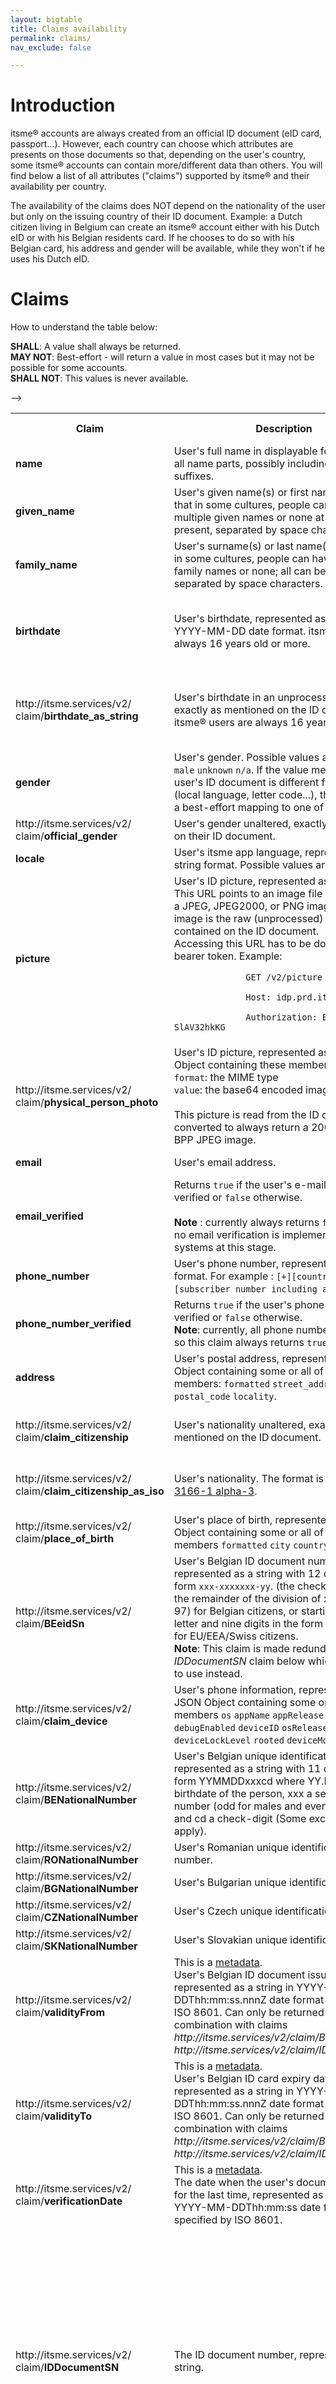 ```yaml
---
layout: bigtable
title: Claims availability
permalink: claims/
nav_exclude: false

---
```


# Introduction
  
  itsme® accounts are always created from an official ID document (eID card, passport...). However, each country can choose which attributes are presents on those documents so that, depending on the user's country, some itsme® accounts can contain more/different data than others.
  You will find below a list of all attributes ("claims") supported by itsme® and their availability per country.
  
  <aside class="notice">The availability of the claims does NOT depend on the nationality of the user but only on the issuing country of their ID document. Example: a Dutch citizen living in Belgium can create an itsme® account either with his Dutch eID or with his Belgian residents card. If he chooses to do so with his Belgian card, his address and gender will be available, while they won't if he uses his Dutch eID.
  </aside>

# Claims

How to understand the table below:

**SHALL**: A value shall always be returned.<br>
**MAY NOT**: Best-effort - will return a value in most cases but it may not be possible for some accounts.<br>
**SHALL NOT**: This values is never available.

<table>
  <tbody>
    <tr>
      <th>Claim</th>
      <th>Description</th>
      <th>Belgium</th>
      <th>Netherlands</th>
      <th>Luxembourg</th>
      <th>Ireland</th>
      <th>Portugal</th>
      <th>Italy</th>
      <th>France</th>
      <th>Spain</th>
      <th>United Kingdom</th>
      <th>Germany</th>
      <th>Finland</th>
      <th>Norway</th>
      <th>Sweden</th>
      <th>Denmark</th>
      <th>Iceland</th> -->
      <th>Estonia</th>
      <th>Romania</th>
      <th>Austria</th>
      <th>Bulgaria</th>
      <th>Czech Republic</th>
      <th>Greece</th>
      <th>Hungary</th>
      <th>Poland</th>
      <th>Slovakia</th>
    </tr>
    <tr>
      <td><b>name</b></td>
      <td>User's full name in displayable form including all name parts, possibly including titles and suffixes.</td>
      <td>SHALL</td> <!-- Belgium -->
      <td>SHALL</td> <!-- Netherlands -->
      <td>SHALL</td> <!-- Luxembourg -->
      <td>SHALL</td> <!-- Ireland -->
      <td>SHALL</td> <!-- Portugal -->
      <td>SHALL</td> <!-- Italy -->
      <td>SHALL</td> <!-- France -->
      <td>SHALL</td> <!-- Spain -->
      <td>SHALL</td> <!-- UK -->
      <td>SHALL</td> <!-- Germany -->
      <td>SHALL</td> <!-- Finland -->
      <td>SHALL</td> <!-- Norway -->
      <td>SHALL</td> <!-- Sweden -->
      <td>SHALL</td> <!-- Denmark -->
      <td>SHALL</td> <!-- Iceland -->
      <td>SHALL</td> <!-- Estonia -->
      <td>SHALL</td> <!-- Romania -->
      <td>SHALL</td> <!-- Austria -->
      <td>SHALL</td> <!-- Bulgara -->
      <td>SHALL</td> <!-- Czechia -->
      <td>SHALL</td> <!-- Greece -->
      <td>SHALL</td> <!-- Hungary -->
      <td>SHALL</td> <!-- Poland -->
      <td>SHALL</td> <!-- Slovakia -->
    </tr>
    <tr>
      <td><b>given_name</b></td>
      <td>User's given name(s) or first name(s). Note that in some cultures, people can have multiple given names or none at all; all can be present, separated by space characters.</td>
      <td>MAY NOT</td> <!-- Belgium -->
      <td>MAY NOT</td> <!-- Netherlands -->
      <td>MAY NOT</td> <!-- Luxembourg -->
      <td>MAY NOT</td> <!-- Ireland -->
      <td>MAY NOT</td> <!-- Portugal -->
      <td>MAY NOT</td> <!-- Italy -->
      <td>MAY NOT</td> <!-- France -->
      <td>MAY NOT</td> <!-- Spain -->
      <td>MAY NOT</td> <!-- UK -->
      <td>MAY NOT</td> <!-- Germany -->
      <td>MAY NOT</td> <!-- Finland -->
      <td>MAY NOT</td> <!-- Norway -->
      <td>MAY NOT</td> <!-- Sweden -->
      <td>MAY NOT</td> <!-- Denmark -->
      <td>MAY NOT</td> <!-- Iceland -->
      <td>MAY NOT</td> <!-- Estonia -->
      <td>MAY NOT</td> <!-- Romania -->
      <td>MAY NOT</td> <!-- Austria -->
      <td>MAY NOT</td> <!-- Bulgara -->
      <td>MAY NOT</td> <!-- Czechia -->
      <td>MAY NOT</td> <!-- Greece -->
      <td>MAY NOT</td> <!-- Hungary -->
      <td>MAY NOT</td> <!-- Poland -->
      <td>MAY NOT</td> <!-- Slovakia -->
    </tr>
    <tr>
      <td><b>family_name</b></td>
      <td>User's surname(s) or last name(s). Note that in some cultures, people can have multiple family names or none; all can be present, separated by space characters.</td>
      <td>SHALL</td> <!-- Belgium -->
      <td>SHALL</td> <!-- Netherlands -->
      <td>SHALL</td> <!-- Luxembourg -->
      <td>SHALL</td> <!-- Ireland -->
      <td>SHALL</td> <!-- Portugal -->
      <td>SHALL</td> <!-- Italy -->
      <td>SHALL</td> <!-- France -->
      <td>SHALL</td> <!-- Spain -->
      <td>SHALL</td> <!-- UK -->
      <td>SHALL</td> <!-- Germany -->
      <td>SHALL</td> <!-- Finland -->
      <td>SHALL</td> <!-- Norway -->
      <td>SHALL</td> <!-- Sweden -->
      <td>SHALL</td> <!-- Denmark -->
      <td>SHALL</td> <!-- Iceland -->
      <td>SHALL</td> <!-- Estonia -->
      <td>SHALL</td> <!-- Romania -->
      <td>SHALL</td> <!-- Austria -->
      <td>SHALL</td> <!-- Bulgara -->
      <td>SHALL</td> <!-- Czechia -->
      <td>SHALL</td> <!-- Greece -->
      <td>SHALL</td> <!-- Hungary -->
      <td>SHALL</td> <!-- Poland -->
      <td>SHALL</td> <!-- Slovakia -->
    </tr>
    <tr>
      <td><b>birthdate</b></td>
      <td>User's birthdate, represented as a string in YYYY-MM-DD date format. itsme® users are always 16 years old or more.</td>
      <td>MAY NOT<br>At least one of <i>birthdate</i> or <i>birthdate_as_string</i> will always be available.</td> <!-- Belgium -->
      <td>SHALL</td> <!-- Netherlands -->
      <td>SHALL</td> <!-- Luxembourg -->
      <td>SHALL</td> <!-- Ireland -->
      <td>SHALL</td> <!-- Portugal -->
      <td>SHALL</td> <!-- Italy -->
      <td>SHALL</td> <!-- France -->
      <td>SHALL</td> <!-- Spain -->
      <td>SHALL</td> <!-- UK -->
      <td>SHALL</td> <!-- Germany -->
      <td>SHALL</td> <!-- Finland -->
      <td>SHALL</td> <!-- Norway -->
      <td>SHALL</td> <!-- Sweden -->
      <td>SHALL</td> <!-- Denmark -->
      <td>SHALL</td> <!-- Iceland -->
      <td>SHALL</td> <!-- Estonia -->
      <td>SHALL</td> <!-- Romania -->
      <td>SHALL</td> <!-- Austria -->
      <td>SHALL</td> <!-- Bulgara -->
      <td>SHALL</td> <!-- Czechia -->
      <td>SHALL</td> <!-- Greece -->
      <td>SHALL</td> <!-- Hungary -->
      <td>SHALL</td> <!-- Poland -->
      <td>SHALL</td> <!-- Slovakia -->
    </tr>
    <tr>
      <td>http://itsme.services/v2/<br>claim/<b>birthdate_as_string</b></td>
      <td>User's birthdate in an unprocessed way, exactly as mentioned on the ID document. itsme® users are always 16 years old or more.</td>
      <td>MAY NOT<br>At least one of <i>birthdate</i> or <i>birthdate_as_string</i> will always be available.</td> <!-- Belgium -->
      <td>SHALL NOT</td> <!-- Netherlands -->
      <td>SHALL NOT</td> <!-- Luxembourg -->
      <td>SHALL NOT</td> <!-- Ireland -->
      <td>SHALL NOT</td> <!-- Portugal -->
      <td>SHALL NOT</td> <!-- Italy -->
      <td>SHALL NOT</td> <!-- France -->
      <td>SHALL NOT</td> <!-- Spain -->
      <td>SHALL NOT</td> <!-- UK -->
      <td>SHALL NOT</td> <!-- Germany -->
      <td>SHALL NOT</td> <!-- Finland -->
      <td>SHALL NOT</td> <!-- Norway -->
      <td>SHALL NOT</td> <!-- Sweden -->
      <td>SHALL NOT</td> <!-- Denmark -->
      <td>SHALL NOT</td> <!-- Iceland -->
      <td>SHALL NOT</td> <!-- Estonia -->
      <td>SHALL NOT</td> <!-- Romania -->
      <td>SHALL NOT</td> <!-- Austria -->
      <td>SHALL NOT</td> <!-- Bulgara -->
      <td>SHALL NOT</td> <!-- Czechia -->
      <td>SHALL NOT</td> <!-- Greece -->
      <td>SHALL NOT</td> <!-- Hungary -->
      <td>SHALL NOT</td> <!-- Poland -->
      <td>SHALL NOT</td> <!-- Slovakia -->
    </tr>
    <tr>
      <td><b>gender</b></td>
      <td>User's gender. Possible values are: <code>female</code> <code>male</code> <code>unknown</code> <code>n/a</code>. If the value mentioned on the user's ID document is different from those (local language, letter code...), then we apply a best-effort mapping to one of those values.</td>
      <td>SHALL</td> <!-- Belgium -->
      <td>MAY NOT</td> <!-- Netherlands -->
      <td>SHALL</td> <!-- Luxembourg -->
      <td>SHALL</td> <!-- Ireland -->
      <td>SHALL</td> <!-- Portugal -->
      <td>SHALL</td> <!-- Italy -->
      <td>SHALL</td> <!-- France -->
      <td>SHALL</td> <!-- Spain -->
      <td>SHALL</td> <!-- UK -->
      <td>SHALL</td> <!-- Germany -->
      <td>SHALL</td> <!-- Finland -->
      <td>SHALL</td> <!-- Norway -->
      <td>SHALL</td> <!-- Sweden -->
      <td>SHALL</td> <!-- Denmark -->
      <td>SHALL</td> <!-- Iceland -->
      <td>SHALL</td> <!-- Estonia -->
      <td>SHALL</td> <!-- Romania -->
      <td>SHALL</td> <!-- Austria -->
      <td>SHALL</td> <!-- Bulgara -->
      <td>SHALL</td> <!-- Czechia -->
      <td>SHALL</td> <!-- Greece -->
      <td>SHALL</td> <!-- Hungary -->
      <td>SHALL</td> <!-- Poland -->
      <td>SHALL</td> <!-- Slovakia -->
    </tr>
    <tr>
      <td>http://itsme.services/v2/<br>claim/<b>official_gender</b></td>
      <td>User's gender unaltered, exactly as mentioned on their ID document.</td>
      <td>SHALL</td> <!-- Belgium -->
      <td>MAY NOT</td> <!-- Netherlands -->
      <td>SHALL</td> <!-- Luxembourg -->
      <td>SHALL</td> <!-- Ireland -->
      <td>SHALL</td> <!-- Portugal -->
      <td>SHALL</td> <!-- Italy -->
      <td>SHALL</td> <!-- France -->
      <td>SHALL</td> <!-- Spain -->
      <td>SHALL</td> <!-- UK -->
      <td>SHALL</td> <!-- Germany -->
      <td>SHALL</td> <!-- Finland -->
      <td>SHALL</td> <!-- Norway -->
      <td>SHALL</td> <!-- Sweden -->
      <td>SHALL</td> <!-- Denmark -->
      <td>SHALL</td> <!-- Iceland -->
      <td>SHALL</td> <!-- Estonia -->
      <td>SHALL</td> <!-- Romania -->
      <td>SHALL</td> <!-- Austria -->
      <td>SHALL</td> <!-- Bulgara -->
      <td>SHALL</td> <!-- Czechia -->
      <td>SHALL</td> <!-- Greece -->
      <td>SHALL</td> <!-- Hungary -->
      <td>SHALL</td> <!-- Poland -->
      <td>SHALL</td> <!-- Slovakia -->
    </tr>
    <tr>
      <td><b>locale</b></td>
      <td>User's itsme app language, represented as a string format. Possible values are : <code>NL</code> <code>FR</code> <code>DE</code> <code>EN</code></td>
      <td>MAY NOT</td> <!-- Belgium -->
      <td>MAY NOT</td> <!-- Netherlands -->
      <td>MAY NOT</td> <!-- Luxembourg -->
      <td>MAY NOT</td> <!-- Ireland -->
      <td>MAY NOT</td> <!-- Portugal -->
      <td>MAY NOT</td> <!-- Italy -->
      <td>MAY NOT</td> <!-- France -->
      <td>MAY NOT</td> <!-- Spain -->
      <td>MAY NOT</td> <!-- UK -->
      <td>MAY NOT</td> <!-- Germany -->
      <td>MAY NOT</td> <!-- Finland -->
      <td>MAY NOT</td> <!-- Norway -->
      <td>MAY NOT</td> <!-- Sweden -->
      <td>MAY NOT</td> <!-- Denmark -->
      <td>MAY NOT</td> <!-- Iceland -->
      <td>MAY NOT</td> <!-- Estonia -->
      <td>MAY NOT</td> <!-- Romania -->
      <td>MAY NOT</td> <!-- Austria -->
      <td>MAY NOT</td> <!-- Bulgara -->
      <td>MAY NOT</td> <!-- Czechia -->
      <td>MAY NOT</td> <!-- Greece -->
      <td>MAY NOT</td> <!-- Hungary -->
      <td>MAY NOT</td> <!-- Poland -->
      <td>MAY NOT</td> <!-- Slovakia -->
    </tr>
    <tr>
      <td><b>picture</b></td>
      <td>User's ID picture, represented as a URL string. This URL points to an image file (for example, a JPEG, JPEG2000, or PNG image file). This image is the raw (unprocessed) image contained on the ID document.<br />
      Accessing this URL has to be done with your bearer token. Example:<br />
            <code>
              GET /v2/picture HTTP/1.1<br />
              Host: idp.prd.itsme.services<br />
              Authorization: Bearer SlAV32hkKG
            </code></td>
      <td>MAY NOT</td> <!-- Belgium -->
      <td>SHALL</td> <!-- Netherlands -->
      <td>SHALL</td> <!-- Luxembourg -->
      <td>SHALL</td> <!-- Ireland -->
      <td>SHALL</td> <!-- Portugal -->
      <td>SHALL</td> <!-- Italy -->
      <td>SHALL</td> <!-- France -->
      <td>SHALL</td> <!-- Spain -->
      <td>SHALL</td> <!-- UK -->
      <td>SHALL</td> <!-- Germany -->
      <td>SHALL</td> <!-- Finland -->
      <td>SHALL</td> <!-- Norway -->
      <td>SHALL</td> <!-- Sweden -->
      <td>SHALL</td> <!-- Denmark -->
      <td>SHALL</td> <!-- Iceland -->
      <td>SHALL</td> <!-- Estonia -->
      <td>SHALL</td> <!-- Romania -->
      <td>SHALL</td> <!-- Austria -->
      <td>SHALL</td> <!-- Bulgara -->
      <td>SHALL</td> <!-- Czechia -->
      <td>SHALL</td> <!-- Greece -->
      <td>SHALL</td> <!-- Hungary -->
      <td>SHALL</td> <!-- Poland -->
      <td>SHALL</td> <!-- Slovakia -->
    </tr>
    <tr>
      <td>http://itsme.services/v2/<br>claim/<b>physical_person_photo</b></td>
      <td>User's ID picture, represented as a JSON Object containing these members:<br><code>format</code>: the MIME type<br><code>value</code>: the base64 encoded image.<br><br>This picture is read from the ID document but converted to always return a 200x140px, 24 BPP JPEG image.</td>
      <td>MAY NOT</td> <!-- Belgium -->
      <td>SHALL</td> <!-- Netherlands -->
      <td>SHALL</td> <!-- Luxembourg -->
      <td>SHALL</td> <!-- Ireland -->
      <td>SHALL</td> <!-- Portugal -->
      <td>SHALL</td> <!-- Italy -->
      <td>SHALL</td> <!-- France -->
      <td>SHALL</td> <!-- Spain -->
      <td>SHALL</td> <!-- UK -->
      <td>SHALL</td> <!-- Germany -->
      <td>SHALL</td> <!-- Finland -->
      <td>SHALL</td> <!-- Norway -->
      <td>SHALL</td> <!-- Sweden -->
      <td>SHALL</td> <!-- Denmark -->
      <td>SHALL</td> <!-- Iceland -->
      <td>SHALL</td> <!-- Estonia -->
      <td>SHALL</td> <!-- Romania -->
      <td>SHALL</td> <!-- Austria -->
      <td>SHALL</td> <!-- Bulgara -->
      <td>SHALL</td> <!-- Czechia -->
      <td>SHALL</td> <!-- Greece -->
      <td>SHALL</td> <!-- Hungary -->
      <td>SHALL</td> <!-- Poland -->
      <td>SHALL</td> <!-- Slovakia -->
    </tr>
    <tr>
      <td><b>email</b></td>
      <td>User's email address.</td>
      <td>MAY NOT</td> <!-- Belgium -->
      <td>MAY NOT</td> <!-- Netherlands -->
      <td>MAY NOT</td> <!-- Luxembourg -->
      <td>MAY NOT</td> <!-- Ireland -->
      <td>MAY NOT</td> <!-- Portugal -->
      <td>MAY NOT</td> <!-- Italy -->
      <td>MAY NOT</td> <!-- France -->
      <td>MAY NOT</td> <!-- Spain -->
      <td>MAY NOT</td> <!-- UK -->
      <td>MAY NOT</td> <!-- Germany -->
      <td>MAY NOT</td> <!-- Finland -->
      <td>MAY NOT</td> <!-- Norway -->
      <td>MAY NOT</td> <!-- Sweden -->
      <td>MAY NOT</td> <!-- Denmark -->
      <td>MAY NOT</td> <!-- Iceland -->
      <td>MAY NOT</td> <!-- Estonia -->
      <td>MAY NOT</td> <!-- Romania -->
      <td>MAY NOT</td> <!-- Austria -->
      <td>MAY NOT</td> <!-- Bulgara -->
      <td>MAY NOT</td> <!-- Czechia -->
      <td>MAY NOT</td> <!-- Greece -->
      <td>MAY NOT</td> <!-- Hungary -->
      <td>MAY NOT</td> <!-- Poland -->
      <td>MAY NOT</td> <!-- Slovakia -->
    </tr>
    <tr>
      <td><b>email_verified</b></td>
      <td>Returns <code>true</code> if the user's e-mail address is verified or <code>false</code> otherwise.<br><br><b>Note</b> : currently always returns <code>false</code> because no email verification is implemented in our systems at this stage.</td>
      <td>Only if "email" available</td> <!-- Belgium -->
      <td>Only if "email" available</td> <!-- Netherlands -->
      <td>Only if "email" available</td> <!-- Luxembourg -->
      <td>Only if "email" available</td> <!-- Ireland -->
      <td>Only if "email" available</td> <!-- Portugal -->
      <td>Only if "email" available</td> <!-- Italy -->
      <td>Only if "email" available</td> <!-- France -->
      <td>Only if "email" available</td> <!-- Spain -->
      <td>Only if "email" available</td> <!-- UK -->
      <td>Only if "email" available</td> <!-- Germany -->
      <td>Only if "email" available</td> <!-- Finland -->
      <td>Only if "email" available</td> <!-- Norway -->
      <td>Only if "email" available</td> <!-- Sweden -->
      <td>Only if "email" available</td> <!-- Denmark -->
      <td>Only if "email" available</td> <!-- Iceland -->
      <td>Only if "email" available</td> <!-- Estonia -->
      <td>Only if "email" available</td> <!-- Romania -->
      <td>Only if "email" available</td> <!-- Austria -->
      <td>Only if "email" available</td> <!-- Bulgara -->
      <td>Only if "email" available</td> <!-- Czechia -->
      <td>Only if "email" available</td> <!-- Greece -->
      <td>Only if "email" available</td> <!-- Hungary -->
      <td>Only if "email" available</td> <!-- Poland -->
      <td>Only if "email" available</td> <!-- Slovakia -->
    </tr>
    <tr>
      <td><b>phone_number</b></td>
      <td>User's phone number, represented as a string format. For example : <code>[+][country code] [subscriber number including area code]</code>.</td>
      <td>SHALL</td> <!-- Belgium -->
      <td>SHALL</td> <!-- Netherlands -->
      <td>SHALL</td> <!-- Luxembourg -->
      <td>SHALL</td> <!-- Ireland -->
      <td>SHALL</td> <!-- Portugal -->
      <td>SHALL</td> <!-- Italy -->
      <td>SHALL</td> <!-- France -->
      <td>SHALL</td> <!-- Spain -->
      <td>SHALL</td> <!-- UK -->
      <td>SHALL</td> <!-- Germany -->
      <td>SHALL</td> <!-- Finland -->
      <td>SHALL</td> <!-- Norway -->
      <td>SHALL</td> <!-- Sweden -->
      <td>SHALL</td> <!-- Denmark -->
      <td>SHALL</td> <!-- Iceland -->
      <td>SHALL</td> <!-- Estonia -->
      <td>SHALL</td> <!-- Romania -->
      <td>SHALL</td> <!-- Austria -->
      <td>SHALL</td> <!-- Bulgara -->
      <td>SHALL</td> <!-- Czechia -->
      <td>SHALL</td> <!-- Greece -->
      <td>SHALL</td> <!-- Hungary -->
      <td>SHALL</td> <!-- Poland -->
      <td>SHALL</td> <!-- Slovakia -->
    </tr>
    <tr>
      <td><b>phone_number_verified</b></td>
      <td>Returns <code>true</code> if the user's phone number is verified or <code>false</code> otherwise.<br><b>Note</b>: currently, all phone numbers are verified so this claim always returns <code>true</code>.</td>
      <td>SHALL</td> <!-- Belgium -->
      <td>SHALL</td> <!-- Netherlands -->
      <td>SHALL</td> <!-- Luxembourg -->
      <td>SHALL</td> <!-- Ireland -->
      <td>SHALL</td> <!-- Portugal -->
      <td>SHALL</td> <!-- Italy -->
      <td>SHALL</td> <!-- France -->
      <td>SHALL</td> <!-- Spain -->
      <td>SHALL</td> <!-- UK -->
      <td>SHALL</td> <!-- Germany -->
      <td>SHALL</td> <!-- Finland -->
      <td>SHALL</td> <!-- Norway -->
      <td>SHALL</td> <!-- Sweden -->
      <td>SHALL</td> <!-- Denmark -->
      <td>SHALL</td> <!-- Iceland -->
      <td>SHALL</td> <!-- Estonia -->
      <td>SHALL</td> <!-- Romania -->
      <td>SHALL</td> <!-- Austria -->
      <td>SHALL</td> <!-- Bulgara -->
      <td>SHALL</td> <!-- Czechia -->
      <td>SHALL</td> <!-- Greece -->
      <td>SHALL</td> <!-- Hungary -->
      <td>SHALL</td> <!-- Poland -->
      <td>SHALL</td> <!-- Slovakia -->
    </tr>
    <tr>
      <td><b>address</b></td>
      <td>User's postal address, represented as JSON Object containing some or all of these members: <code>formatted</code> <code>street_address</code> <code>postal_code</code> <code>locality</code>.</td>
      <td>SHALL</td> <!-- Belgium -->
      <td>SHALL NOT</td> <!-- Netherlands -->
      <td>SHALL NOT</td> <!-- Luxembourg -->
      <td>SHALL NOT</td> <!-- Ireland -->
      <td>SHALL NOT</td> <!-- Portugal -->
      <td>SHALL NOT</td> <!-- Italy -->
      <td>SHALL NOT</td> <!-- France -->
      <td>SHALL NOT</td> <!-- Spain -->
      <td>SHALL NOT</td> <!-- UK -->
      <td>SHALL NOT</td> <!-- Germany -->
      <td>SHALL NOT</td> <!-- Finland -->
      <td>SHALL NOT</td> <!-- Norway -->
      <td>SHALL NOT</td> <!-- Sweden -->
      <td>SHALL NOT</td> <!-- Denmark -->
      <td>SHALL NOT</td> <!-- Iceland -->
      <td>SHALL NOT</td> <!-- Estonia -->
      <td>SHALL NOT</td> <!-- Romania -->
      <td>SHALL NOT</td> <!-- Austria -->
      <td>SHALL NOT</td> <!-- Bulgara -->
      <td>SHALL NOT</td> <!-- Czechia -->
      <td>SHALL NOT</td> <!-- Greece -->
      <td>SHALL NOT</td> <!-- Hungary -->
      <td>SHALL NOT</td> <!-- Poland -->
      <td>SHALL NOT</td> <!-- Slovakia -->
    </tr>
    <tr>
      <td>http://itsme.services/v2/<br>claim/<b>claim_citizenship</b></td>
      <td>User's nationality unaltered, exactly as mentioned on the ID document.</td>
      <td>SHALL<br>String (e.g. <code>belge</code>)</td> <!-- Belgium -->
      <td>SHALL<br><a href="https://en.wikipedia.org/wiki/ISO_3166" target="blank">ISO 3166-1 alpha-3</a></td> <!-- Netherlands -->
      <td>SHALL<br><a href="https://en.wikipedia.org/wiki/ISO_3166" target="blank">ISO 3166-1 alpha-3</a></td> <!-- Luxembourg -->
      <td>SHALL<br><a href="https://en.wikipedia.org/wiki/ISO_3166" target="blank">ISO 3166-1 alpha-3</a></td> <!-- Ireland -->
      <td>SHALL<br><a href="https://en.wikipedia.org/wiki/ISO_3166" target="blank">ISO 3166-1 alpha-3</a></td> <!-- Portugal -->
      <td>SHALL</td> <!-- Italy -->
      <td>SHALL</td> <!-- France -->
      <td>SHALL</td> <!-- Spain -->
      <td>SHALL</td> <!-- UK -->
      <td>SHALL</td> <!-- Germany -->
      <td>SHALL</td> <!-- Finland -->
      <td>SHALL</td> <!-- Norway -->
      <td>SHALL</td> <!-- Sweden -->
      <td>SHALL</td> <!-- Denmark -->
      <td>SHALL</td> <!-- Iceland -->
      <td>SHALL</td> <!-- Estonia -->
      <td>SHALL</td> <!-- Romania -->
      <td>SHALL</td> <!-- Austria -->
      <td>SHALL</td> <!-- Bulgara -->
      <td>SHALL</td> <!-- Czechia -->
      <td>SHALL</td> <!-- Greece -->
      <td>SHALL</td> <!-- Hungary -->
      <td>SHALL</td> <!-- Poland -->
      <td>SHALL</td> <!-- Slovakia -->
    </tr>
    <tr>
      <td>http://itsme.services/v2/<br>claim/<b>claim_citizenship_as_iso</b></td>
      <td>User's nationality. The format is always <a href="https://en.wikipedia.org/wiki/ISO_3166" target="blank">ISO 3166-1 alpha-3</a>.</td>
      <td>MAY NOT<br>Mapped by itsme® on a best effort basis</td> <!-- Belgium -->
      <td>SHALL</td> <!-- Netherlands -->
      <td>SHALL</td> <!-- Luxembourg -->
      <td>SHALL</td> <!-- Ireland -->
      <td>SHALL</td> <!-- Portugal -->
      <td>SHALL</td> <!-- Italy -->
      <td>SHALL</td> <!-- France -->
      <td>SHALL</td> <!-- Spain -->
      <td>SHALL</td> <!-- UK -->
      <td>SHALL</td> <!-- Germany -->
      <td>SHALL</td> <!-- Finland -->
      <td>SHALL</td> <!-- Norway -->
      <td>SHALL</td> <!-- Sweden -->
      <td>SHALL</td> <!-- Denmark -->
      <td>SHALL</td> <!-- Iceland -->
      <td>SHALL</td> <!-- Estonia -->
      <td>SHALL</td> <!-- Romania -->
      <td>SHALL</td> <!-- Austria -->
      <td>SHALL</td> <!-- Bulgara -->
      <td>SHALL</td> <!-- Czechia -->
      <td>SHALL</td> <!-- Greece -->
      <td>SHALL</td> <!-- Hungary -->
      <td>SHALL</td> <!-- Poland -->
      <td>SHALL</td> <!-- Slovakia -->
    </tr>
    <tr>
      <td>http://itsme.services/v2/<br>claim/<b>place_of_birth</b></td>
      <td>User's place of birth, represented as a JSON Object containing some or all of these members <code>formatted</code> <code>city</code> <code>country</code>.</td>
      <td>MAY NOT</td> <!-- Belgium -->
      <td>SHALL NOT</td> <!-- Netherlands -->
      <td>SHALL NOT</td> <!-- Luxembourg -->
      <td>SHALL NOT</td> <!-- Ireland -->
      <td>SHALL NOT</td> <!-- Portugal -->
      <td>SHALL NOT</td> <!-- Italy -->
      <td>SHALL NOT</td> <!-- France -->
      <td>SHALL NOT</td> <!-- Spain -->
      <td>SHALL NOT</td> <!-- UK -->
      <td>SHALL NOT</td> <!-- Germany -->
      <td>SHALL NOT</td> <!-- Finland -->
      <td>SHALL NOT</td> <!-- Norway -->
      <td>SHALL NOT</td> <!-- Sweden -->
      <td>SHALL NOT</td> <!-- Denmark -->
      <td>SHALL NOT</td> <!-- Iceland -->
      <td>SHALL NOT</td> <!-- Estonia -->
      <td>SHALL NOT</td> <!-- Romania -->
      <td>SHALL NOT</td> <!-- Austria -->
      <td>SHALL NOT</td> <!-- Bulgara -->
      <td>SHALL NOT</td> <!-- Czechia -->
      <td>SHALL NOT</td> <!-- Greece -->
      <td>SHALL NOT</td> <!-- Hungary -->
      <td>SHALL NOT</td> <!-- Poland -->
      <td>SHALL NOT</td> <!-- Slovakia -->
    </tr>
    <tr>
      <td>http://itsme.services/v2/<br>claim/<b>BEeidSn</b></td>
      <td>User's Belgian ID document number, represented as a string with 12 digits in the form <code>xxx-xxxxxxx-yy</code>. (the check-number yy is the remainder of the division of xxxxxxxxxx by 97) for Belgian citizens, or starting with a letter and nine digits in the form <code>B xxxxxxx xx</code> for EU/EEA/Swiss citizens.<br><b>Note</b>: This claim is made redundant by the <i>IDDocumentSN</i> claim below which we advise to use instead.</td>
      <td>SHALL</td> <!-- Belgium -->
      <td>SHALL NOT</td> <!-- Netherlands -->
      <td>SHALL NOT</td> <!-- Luxembourg -->
      <td>SHALL NOT</td> <!-- Ireland -->
      <td>SHALL NOT</td> <!-- Portugal -->
      <td>SHALL NOT</td> <!-- Italy -->
      <td>SHALL NOT</td> <!-- France -->
      <td>SHALL NOT</td> <!-- Spain -->
      <td>SHALL NOT</td> <!-- UK -->
      <td>SHALL NOT</td> <!-- Germany -->
      <td>SHALL NOT</td> <!-- Finland -->
      <td>SHALL NOT</td> <!-- Norway -->
      <td>SHALL NOT</td> <!-- Sweden -->
      <td>SHALL NOT</td> <!-- Denmark -->
      <td>SHALL NOT</td> <!-- Iceland -->
      <td>SHALL NOT</td> <!-- Estonia -->
      <td>SHALL NOT</td> <!-- Romania -->
      <td>SHALL NOT</td> <!-- Austria -->
      <td>SHALL NOT</td> <!-- Bulgara -->
      <td>SHALL NOT</td> <!-- Czechia -->
      <td>SHALL NOT</td> <!-- Greece -->
      <td>SHALL NOT</td> <!-- Hungary -->
      <td>SHALL NOT</td> <!-- Poland -->
      <td>SHALL NOT</td> <!-- Slovakia -->
    </tr>
    <tr>
      <td>http://itsme.services/v2/<br>claim/<b>claim_device</b></td>
      <td>User's phone information, represented as a JSON Object containing some or all of these members <code>os</code> <code>appName</code> <code>appRelease</code> <code>deviceLabel</code> <code>debugEnabled</code> <code>deviceID</code>	<code>osRelease</code> <code>manufacturer</code> <code>deviceLockLevel</code> <code>rooted</code> <code>deviceModel</code>.</td>
      <td>MAY NOT</td> <!-- Belgium -->
      <td>MAY NOT</td> <!-- Netherlands -->
      <td>MAY NOT</td> <!-- Luxembourg -->
      <td>MAY NOT</td> <!-- Ireland -->
      <td>MAY NOT</td> <!-- Portugal -->
      <td>MAY NOT</td> <!-- Italy -->
      <td>MAY NOT</td> <!-- France -->
      <td>MAY NOT</td> <!-- Spain -->
      <td>MAY NOT</td> <!-- UK -->
      <td>MAY NOT</td> <!-- Germany -->
      <td>MAY NOT</td> <!-- Finland -->
      <td>MAY NOT</td> <!-- Norway -->
      <td>MAY NOT</td> <!-- Sweden -->
      <td>MAY NOT</td> <!-- Denmark -->
      <td>MAY NOT</td> <!-- Iceland -->
      <td>MAY NOT</td> <!-- Estonia -->
      <td>MAY NOT</td> <!-- Romania -->
      <td>MAY NOT</td> <!-- Austria -->
      <td>MAY NOT</td> <!-- Bulgara -->
      <td>MAY NOT</td> <!-- Czechia -->
      <td>MAY NOT</td> <!-- Greece -->
      <td>MAY NOT</td> <!-- Hungary -->
      <td>MAY NOT</td> <!-- Poland -->
      <td>MAY NOT</td> <!-- Slovakia -->
    </tr>
    <tr>
      <td>http://itsme.services/v2/<br>claim/<b>BENationalNumber</b></td>
      <td>User's Belgian unique identification number, represented as a string with 11 digits in the form YYMMDDxxxcd where YY.MM.DD is the birthdate of the person, xxx a sequential number (odd for males and even for females) and cd a check-digit (Some exceptions could apply).</td>
      <td>SHALL</td> <!-- Belgium -->
      <td>SHALL NOT</td> <!-- Netherlands -->
      <td>SHALL NOT</td> <!-- Luxembourg -->
      <td>SHALL NOT</td> <!-- Ireland -->
      <td>SHALL NOT</td> <!-- Portugal -->
      <td>SHALL NOT</td> <!-- Italy -->
      <td>SHALL NOT</td> <!-- France -->
      <td>SHALL NOT</td> <!-- Spain -->
      <td>SHALL NOT</td> <!-- UK -->
      <td>SHALL NOT</td> <!-- Germany -->
      <td>SHALL NOT</td> <!-- Finland -->
      <td>SHALL NOT</td> <!-- Norway -->
      <td>SHALL NOT</td> <!-- Sweden -->
      <td>SHALL NOT</td> <!-- Denmark -->
      <td>SHALL NOT</td> <!-- Iceland -->
      <td>SHALL NOT</td> <!-- Estonia -->
      <td>SHALL NOT</td> <!-- Romania -->
      <td>SHALL NOT</td> <!-- Austria -->
      <td>SHALL NOT</td> <!-- Bulgara -->
      <td>SHALL NOT</td> <!-- Czechia -->
      <td>SHALL NOT</td> <!-- Greece -->
      <td>SHALL NOT</td> <!-- Hungary -->
      <td>SHALL NOT</td> <!-- Poland -->
      <td>SHALL NOT</td> <!-- Slovakia -->
    </tr>
    <tr>
      <td>http://itsme.services/v2/<br>claim/<b>RONationalNumber</b></td>
      <td>User's Romanian unique identification number.</td>
      <td>SHALL NOT</td> <!-- Belgium -->
      <td>SHALL NOT</td> <!-- Netherlands -->
      <td>SHALL NOT</td> <!-- Luxembourg -->
      <td>SHALL NOT</td> <!-- Ireland -->
      <td>SHALL NOT</td> <!-- Portugal -->
      <td>SHALL NOT</td> <!-- Italy -->
      <td>SHALL NOT</td> <!-- France -->
      <td>SHALL NOT</td> <!-- Spain -->
      <td>SHALL NOT</td> <!-- UK -->
      <td>SHALL NOT</td> <!-- Germany -->
      <td>SHALL NOT</td> <!-- Finland -->
      <td>SHALL NOT</td> <!-- Norway -->
      <td>SHALL NOT</td> <!-- Sweden -->
      <td>SHALL NOT</td> <!-- Denmark -->
      <td>SHALL NOT</td> <!-- Iceland -->
      <td>SHALL NOT</td> <!-- Estonia -->
      <td>SHALL</td> <!-- Romania -->
      <td>SHALL NOT</td> <!-- Austria -->
      <td>SHALL NOT</td> <!-- Bulgara -->
      <td>SHALL NOT</td> <!-- Czechia -->
      <td>SHALL NOT</td> <!-- Greece -->
      <td>SHALL NOT</td> <!-- Hungary -->
      <td>SHALL NOT</td> <!-- Poland -->
      <td>SHALL NOT</td> <!-- Slovakia -->
    </tr>
    <tr>
      <td>http://itsme.services/v2/<br>claim/<b>BGNationalNumber</b></td>
      <td>User's Bulgarian unique identification number.</td>
      <td>SHALL NOT</td> <!-- Belgium -->
      <td>SHALL NOT</td> <!-- Netherlands -->
      <td>SHALL NOT</td> <!-- Luxembourg -->
      <td>SHALL NOT</td> <!-- Ireland -->
      <td>SHALL NOT</td> <!-- Portugal -->
      <td>SHALL NOT</td> <!-- Italy -->
      <td>SHALL NOT</td> <!-- France -->
      <td>SHALL NOT</td> <!-- Spain -->
      <td>SHALL NOT</td> <!-- UK -->
      <td>SHALL NOT</td> <!-- Germany -->
      <td>SHALL NOT</td> <!-- Finland -->
      <td>SHALL NOT</td> <!-- Norway -->
      <td>SHALL NOT</td> <!-- Sweden -->
      <td>SHALL NOT</td> <!-- Denmark -->
      <td>SHALL NOT</td> <!-- Iceland -->
      <td>SHALL NOT</td> <!-- Estonia -->
      <td>SHALL NOT</td> <!-- Romania -->
      <td>SHALL NOT</td> <!-- Austria -->
      <td>SHALL</td> <!-- Bulgara -->
      <td>SHALL NOT</td> <!-- Czechia -->
      <td>SHALL NOT</td> <!-- Greece -->
      <td>SHALL NOT</td> <!-- Hungary -->
      <td>SHALL NOT</td> <!-- Poland -->
      <td>SHALL NOT</td> <!-- Slovakia -->
    </tr>
    <tr>
      <td>http://itsme.services/v2/<br>claim/<b>CZNationalNumber</b></td>
      <td>User's Czech unique identification number.</td>
      <td>SHALL NOT</td> <!-- Belgium -->
      <td>SHALL NOT</td> <!-- Netherlands -->
      <td>SHALL NOT</td> <!-- Luxembourg -->
      <td>SHALL NOT</td> <!-- Ireland -->
      <td>SHALL NOT</td> <!-- Portugal -->
      <td>SHALL NOT</td> <!-- Italy -->
      <td>SHALL NOT</td> <!-- France -->
      <td>SHALL NOT</td> <!-- Spain -->
      <td>SHALL NOT</td> <!-- UK -->
      <td>SHALL NOT</td> <!-- Germany -->
      <td>SHALL NOT</td> <!-- Finland -->
      <td>SHALL NOT</td> <!-- Norway -->
      <td>SHALL NOT</td> <!-- Sweden -->
      <td>SHALL NOT</td> <!-- Denmark -->
      <td>SHALL NOT</td> <!-- Iceland -->
      <td>SHALL NOT</td> <!-- Estonia -->
      <td>SHALL NOT</td> <!-- Romania -->
      <td>SHALL NOT</td> <!-- Austria -->
      <td>SHALL NOT</td> <!-- Bulgara -->
      <td>SHALL</td> <!-- Czechia -->
      <td>SHALL NOT</td> <!-- Greece -->
      <td>SHALL NOT</td> <!-- Hungary -->
      <td>SHALL NOT</td> <!-- Poland -->
      <td>SHALL NOT</td> <!-- Slovakia -->
    </tr>
    <tr>
      <td>http://itsme.services/v2/<br>claim/<b>SKNationalNumber</b></td>
      <td>User's Slovakian unique identification number.</td>
      <td>SHALL NOT</td> <!-- Belgium -->
      <td>SHALL NOT</td> <!-- Netherlands -->
      <td>SHALL NOT</td> <!-- Luxembourg -->
      <td>SHALL NOT</td> <!-- Ireland -->
      <td>SHALL NOT</td> <!-- Portugal -->
      <td>SHALL NOT</td> <!-- Italy -->
      <td>SHALL NOT</td> <!-- France -->
      <td>SHALL NOT</td> <!-- Spain -->
      <td>SHALL NOT</td> <!-- UK -->
      <td>SHALL NOT</td> <!-- Germany -->
      <td>SHALL NOT</td> <!-- Finland -->
      <td>SHALL NOT</td> <!-- Norway -->
      <td>SHALL NOT</td> <!-- Sweden -->
      <td>SHALL NOT</td> <!-- Denmark -->
      <td>SHALL NOT</td> <!-- Iceland -->
      <td>SHALL NOT</td> <!-- Estonia -->
      <td>SHALL NOT</td> <!-- Romania -->
      <td>SHALL NOT</td> <!-- Austria -->
      <td>SHALL NOT</td> <!-- Bulgara -->
      <td>SHALL NOT</td> <!-- Czechia -->
      <td>SHALL NOT</td> <!-- Greece -->
      <td>SHALL NOT</td> <!-- Hungary -->
      <td>SHALL NOT</td> <!-- Poland -->
      <td>SHALL</td> <!-- Slovakia -->
    </tr>
    <tr>
      <td>http://itsme.services/v2/<br>claim/<b>validityFrom</b></td>
      <td>This is a <a href="https://belgianmobileid.github.io/doc/authentication/#metadata">metadata</a>.<br>User's Belgian ID document issuance date, represented as a string in YYYY-MM-DDThh:mm:ss.nnnZ date format specified by ISO 8601. Can only be returned in combination with claims <i>http://itsme.services/v2/claim/BEeidSn</i> or <i>http://itsme.services/v2/claim/IDDocumentSN</i>.</td>
      <td>MAY NOT</td> <!-- Belgium -->
      <td>SHALL NOT</td> <!-- Netherlands -->
      <td>SHALL NOT</td> <!-- Luxembourg -->
      <td>SHALL NOT</td> <!-- Ireland -->
      <td>SHALL NOT</td> <!-- Portugal -->
      <td>SHALL NOT</td> <!-- Italy -->
      <td>SHALL NOT</td> <!-- France -->
      <td>SHALL NOT</td> <!-- Spain -->
      <td>SHALL NOT</td> <!-- UK -->
      <td>SHALL NOT</td> <!-- Germany -->
      <td>SHALL NOT</td> <!-- Finland -->
      <td>SHALL NOT</td> <!-- Norway -->
      <td>SHALL NOT</td> <!-- Sweden -->
      <td>SHALL NOT</td> <!-- Denmark -->
      <td>SHALL NOT</td> <!-- Iceland -->
      <td>SHALL NOT</td> <!-- Estonia -->
      <td>SHALL NOT</td> <!-- Romania -->
      <td>SHALL NOT</td> <!-- Austria -->
      <td>SHALL NOT</td> <!-- Bulgara -->
      <td>SHALL NOT</td> <!-- Czechia -->
      <td>SHALL NOT</td> <!-- Greece -->
      <td>SHALL NOT</td> <!-- Hungary -->
      <td>SHALL NOT</td> <!-- Poland -->
      <td>SHALL NOT</td> <!-- Slovakia -->
    </tr>
    <tr>
      <td>http://itsme.services/v2/<br>claim/<b>validityTo</b></td>
      <td>This is a <a href="https://belgianmobileid.github.io/doc/authentication/https://belgianmobileid.github.io/doc/authentication/#metadata">metadata</a>.<br>User's Belgian ID card expiry date, represented as a string in YYYY-MM-DDThh:mm:ss.nnnZ date format specified by ISO 8601. Can only be returned in combination with claims <i>http://itsme.services/v2/claim/BEeidSn</i> or <i>http://itsme.services/v2/claim/IDDocumentSN</i>.</td>
      <td>MAY NOT</td> <!-- Belgium -->
      <td>SHALL</td> <!-- Netherlands -->
      <td>SHALL</td> <!-- Luxembourg -->
      <td>SHALL</td> <!-- Ireland -->
      <td>SHALL</td> <!-- Portugal -->
      <td>SHALL</td> <!-- Italy -->
      <td>SHALL</td> <!-- France -->
      <td>SHALL</td> <!-- Spain -->
      <td>SHALL</td> <!-- UK -->
      <td>SHALL</td> <!-- Germany -->
      <td>SHALL</td> <!-- Finland -->
      <td>SHALL</td> <!-- Norway -->
      <td>SHALL</td> <!-- Sweden -->
      <td>SHALL</td> <!-- Denmark -->
      <td>SHALL</td> <!-- Iceland -->
      <td>SHALL</td> <!-- Estonia -->
      <td>SHALL</td> <!-- Romania -->
      <td>SHALL</td> <!-- Austria -->
      <td>SHALL</td> <!-- Bulgara -->
      <td>SHALL</td> <!-- Czechia -->
      <td>SHALL</td> <!-- Greece -->
      <td>SHALL</td> <!-- Hungary -->
      <td>SHALL</td> <!-- Poland -->
      <td>SHALL</td> <!-- Slovakia -->
    </tr>
    <tr>
      <td>http://itsme.services/v2/<br>claim/<b>verificationDate</b></td>
      <td>This is a <a href="https://belgianmobileid.github.io/doc/authentication/#metadata">metadata</a>.<br>The date when the user's document was read for the last time, represented as a string in YYYY-MM-DDThh:mm:ss date format specified by ISO 8601.</td>
      <td>MAY NOT</td> <!-- Belgium -->
      <td>SHALL</td> <!-- Netherlands -->
      <td>SHALL</td> <!-- Luxembourg -->
      <td>SHALL</td> <!-- Ireland -->
      <td>SHALL</td> <!-- Portugal -->
      <td>SHALL</td> <!-- Italy -->
      <td>SHALL</td> <!-- France -->
      <td>SHALL</td> <!-- Spain -->
      <td>SHALL</td> <!-- UK -->
      <td>SHALL</td> <!-- Germany -->
      <td>SHALL</td> <!-- Finland -->
      <td>SHALL</td> <!-- Norway -->
      <td>SHALL</td> <!-- Sweden -->
      <td>SHALL</td> <!-- Denmark -->
      <td>SHALL</td> <!-- Iceland -->
      <td>SHALL</td> <!-- Estonia -->
      <td>SHALL</td> <!-- Romania -->
      <td>SHALL</td> <!-- Austria -->
      <td>SHALL</td> <!-- Bulgara -->
      <td>SHALL</td> <!-- Czechia -->
      <td>SHALL</td> <!-- Greece -->
      <td>SHALL</td> <!-- Hungary -->
      <td>SHALL</td> <!-- Poland -->
      <td>SHALL</td> <!-- Slovakia -->
    </tr>
    <tr>
      <td>http://itsme.services/v2/<br>claim/<b>IDDocumentSN</b></td>
      <td>The ID document number, represented as a string.</td>
      <td>SHALL<br>A string with 12 digits formatted as <code>xxx-xxxxxxx-yy</code> (the check-number yy is the remainder of the division of xxxxxxxxxx by 97) for Belgian citizens, or starting with a letter and nine digits in the form B xxxxxxx xx for EU/EEA/Swiss citizens.</td> <!-- Belgium -->
      <td>SHALL<br>A 9-chars string with letters at positions 1 and 2, letters or digits in positions 3 to 8 and a digit at position 9. The letter ‘O’ is not used in the NL document numbers. The digit ‘0’ (zero) MAY be used.</td> <!-- Netherlands -->
      <td>SHALL</td> <!-- Luxembourg -->
      <td>SHALL</td> <!-- Ireland -->
      <td>SHALL</td> <!-- Portugal -->
      <td>SHALL</td> <!-- Italy -->
      <td>SHALL</td> <!-- France -->
      <td>SHALL</td> <!-- Spain -->
      <td>SHALL</td> <!-- UK -->
      <td>SHALL</td> <!-- Germany -->
      <td>SHALL</td> <!-- Finland -->
      <td>SHALL</td> <!-- Norway -->
      <td>SHALL</td> <!-- Sweden -->
      <td>SHALL</td> <!-- Denmark -->
      <td>SHALL</td> <!-- Iceland -->
      <td>SHALL</td> <!-- Estonia -->
      <td>SHALL</td> <!-- Romania -->
      <td>SHALL</td> <!-- Austria -->
      <td>SHALL</td> <!-- Bulgara -->
      <td>SHALL</td> <!-- Czechia -->
      <td>SHALL</td> <!-- Greece -->
      <td>SHALL</td> <!-- Hungary -->
      <td>SHALL</td> <!-- Poland -->
      <td>SHALL</td> <!-- Slovakia -->
    </tr>
    <tr>
      <td>http://itsme.services/v2/<br>claim/<b>IDDocumentType</b></td>
      <td>The ID document type. This is a 1 or 2 characters code defined by the ICAO. Identity cards have a code with first letter <code>I</code> while passports have a code starting with <code>P</code>.</td>
      <td>SHALL</td> <!-- Belgium -->
      <td>SHALL</td> <!-- Netherlands -->
      <td>SHALL</td> <!-- Luxembourg -->
      <td>SHALL</td> <!-- Ireland -->
      <td>SHALL</td> <!-- Portugal -->
      <td>SHALL</td> <!-- Italy -->
      <td>SHALL</td> <!-- France -->
      <td>SHALL</td> <!-- Spain -->
      <td>SHALL</td> <!-- UK -->
      <td>SHALL</td> <!-- Germany -->
      <td>SHALL</td> <!-- Finland -->
      <td>SHALL</td> <!-- Norway -->
      <td>SHALL</td> <!-- Sweden -->
      <td>SHALL</td> <!-- Denmark -->
      <td>SHALL</td> <!-- Iceland -->
      <td>SHALL</td> <!-- Estonia -->
      <td>SHALL</td> <!-- Romania -->
      <td>SHALL</td> <!-- Austria -->
      <td>SHALL</td> <!-- Bulgara -->
      <td>SHALL</td> <!-- Czechia -->
      <td>SHALL</td> <!-- Greece -->
      <td>SHALL</td> <!-- Hungary -->
      <td>SHALL</td> <!-- Poland -->
      <td>SHALL</td> <!-- Slovakia -->
    </tr>
    <tr>
      <td>http://itsme.services/v2/<br>claim/<b>IDIssuingCountry</b></td>
      <td>This is a <a href="https://belgianmobileid.github.io/doc/authentication/#metadata">metadata</a>.<br>The 3-letters iso code of the country that issued the identity document used to create the itsme® account.</td>
      <td>SHALL</td> <!-- Belgium -->
      <td>SHALL</td> <!-- Netherlands -->
      <td>SHALL</td> <!-- Luxembourg -->
      <td>SHALL</td> <!-- Ireland -->
      <td>SHALL</td> <!-- Portugal -->
      <td>SHALL</td> <!-- Italy -->
      <td>SHALL</td> <!-- France -->
      <td>SHALL</td> <!-- Spain -->
      <td>SHALL</td> <!-- UK -->
      <td>SHALL</td> <!-- Germany -->
      <td>SHALL</td> <!-- Finland -->
      <td>SHALL</td> <!-- Norway -->
      <td>SHALL</td> <!-- Sweden -->
      <td>SHALL</td> <!-- Denmark -->
      <td>SHALL</td> <!-- Iceland -->
      <td>SHALL</td> <!-- Estonia -->
      <td>SHALL</td> <!-- Romania -->
      <td>SHALL</td> <!-- Austria -->
      <td>SHALL</td> <!-- Bulgara -->
      <td>SHALL</td> <!-- Czechia -->
      <td>SHALL</td> <!-- Greece -->
      <td>SHALL</td> <!-- Hungary -->
      <td>SHALL</td> <!-- Poland -->
      <td>SHALL</td> <!-- Slovakia -->
    </tr>
    <tr>
      <td>http://itsme.services/v2/<br>claim/<b>issuance_locality</b></td>
      <td>This is a <a href="https://belgianmobileid.github.io/doc/authentication/#metadata">metadata</a>.<br>The locality that issued the ID document used to create the itsme® account.</td>
      <td>MAY NOT</td> <!-- Belgium -->
      <td>SHALL NOT</td> <!-- Netherlands -->
      <td>SHALL NOT</td> <!-- Luxembourg -->
      <td>SHALL NOT</td> <!-- Ireland -->
      <td>SHALL NOT</td> <!-- Portugal -->
      <td>SHALL NOT</td> <!-- Italy -->
      <td>SHALL NOT</td> <!-- France -->
      <td>SHALL NOT</td> <!-- Spain -->
      <td>SHALL NOT</td> <!-- UK -->
      <td>SHALL NOT</td> <!-- Germany -->
      <td>SHALL NOT</td> <!-- Finland -->
      <td>SHALL NOT</td> <!-- Norway -->
      <td>SHALL NOT</td> <!-- Sweden -->
      <td>SHALL NOT</td> <!-- Denmark -->
      <td>SHALL NOT</td> <!-- Iceland -->
      <td>SHALL NOT</td> <!-- Estonia -->
      <td>SHALL NOT</td> <!-- Romania -->
      <td>SHALL NOT</td> <!-- Austria -->
      <td>SHALL NOT</td> <!-- Bulgara -->
      <td>SHALL NOT</td> <!-- Czechia -->
      <td>SHALL NOT</td> <!-- Greece -->
      <td>SHALL NOT</td> <!-- Hungary -->
      <td>SHALL NOT</td> <!-- Poland -->
      <td>SHALL NOT</td> <!-- Slovakia -->
    </tr>
    <tr>
      <td>http://itsme.services/v2/<br>claim/<b>app</b></td>
      <td>A JSON object with 3 members: <code>appInstalledDate</code> contains the date when the app was installed on the user's device, represented as a string in YYYY-MM-DDThh:mm:ss.nnnZ date format specified by ISO 8601. <code>appName</code> contains the name of the app and <code>appRelease</code> contains a string identifying the release (example: "4.9.1").<br>This claim is intended to help partners detect fraudulent use cases.</td>
      <td>SHALL</td> <!-- Belgium -->
      <td>SHALL</td> <!-- Netherlands -->
      <td>SHALL</td> <!-- Luxembourg -->
      <td>SHALL</td> <!-- Ireland -->
      <td>SHALL</td> <!-- Portugal -->
      <td>SHALL</td> <!-- Italy -->
      <td>SHALL</td> <!-- France -->
      <td>SHALL</td> <!-- Spain -->
      <td>SHALL</td> <!-- UK -->
      <td>SHALL</td> <!-- Germany -->
      <td>SHALL</td> <!-- Finland -->
      <td>SHALL</td> <!-- Norway -->
      <td>SHALL</td> <!-- Sweden -->
      <td>SHALL</td> <!-- Denmark -->
      <td>SHALL</td> <!-- Iceland -->
      <td>SHALL</td> <!-- Estonia -->
      <td>SHALL</td> <!-- Romania -->
      <td>SHALL</td> <!-- Austria -->
      <td>SHALL</td> <!-- Bulgara -->
      <td>SHALL</td> <!-- Czechia -->
      <td>SHALL</td> <!-- Greece -->
      <td>SHALL</td> <!-- Hungary -->
      <td>SHALL</td> <!-- Poland -->
      <td>SHALL</td> <!-- Slovakia -->
    </tr>
    <tr>
      <td>http://itsme.services/v2/<br>claim/<b>account</b></td>
      <td>A JSON object with 3 members: <code>activationDate</code> contains the date when the account was last activated (enrolled or unblocked), represented as a string in YYYY-MM-DDThh:mm:ss.nnnZ date format specified by ISO 8601. <code>activationMechanism</code> contains a string identifying the way this account was created. Possible values are "CARD_READER" (enrollment via a physical reading of the ID document chip), "CONTACT_LESS" (enrollment via a NFC reading of the ID document) or "ID_PROVIDER" (enrollment via a trusted partner, i.e. a bank).<br>This claim is intended to help partners detect fraudulent use cases.</td>
      <td>SHALL</td> <!-- Belgium -->
      <td>SHALL</td> <!-- Netherlands -->
      <td>SHALL</td> <!-- Luxembourg -->
      <td>SHALL</td> <!-- Ireland -->
      <td>SHALL</td> <!-- Portugal -->
      <td>SHALL</td> <!-- Italy -->
      <td>SHALL</td> <!-- France -->
      <td>SHALL</td> <!-- Spain -->
      <td>SHALL</td> <!-- UK -->
      <td>SHALL</td> <!-- Germany -->
      <td>SHALL</td> <!-- Finland -->
      <td>SHALL</td> <!-- Norway -->
      <td>SHALL</td> <!-- Sweden -->
      <td>SHALL</td> <!-- Denmark -->
      <td>SHALL</td> <!-- Iceland -->
      <td>SHALL</td> <!-- Estonia -->
      <td>SHALL</td> <!-- Romania -->
      <td>SHALL</td> <!-- Austria -->
      <td>SHALL</td> <!-- Bulgara -->
      <td>SHALL</td> <!-- Czechia -->
      <td>SHALL</td> <!-- Greece -->
      <td>SHALL</td> <!-- Hungary -->
      <td>SHALL</td> <!-- Poland -->
      <td>SHALL</td> <!-- Slovakia -->
    </tr>
    <tr>
      <td>http://itsme.services/v2/<br>claim/<b>transaction_ip</b></td>
      <td>The IP address of the smartphone approving the transaction.<br>This claim is intended to help partners detect fraudulent use cases.</td>
      <td>SHALL</td> <!-- Belgium -->
      <td>SHALL</td> <!-- Netherlands -->
      <td>SHALL</td> <!-- Luxembourg -->
      <td>SHALL</td> <!-- Ireland -->
      <td>SHALL</td> <!-- Portugal -->
      <td>SHALL</td> <!-- Italy -->
      <td>SHALL</td> <!-- France -->
      <td>SHALL</td> <!-- Spain -->
      <td>SHALL</td> <!-- UK -->
      <td>SHALL</td> <!-- Germany -->
      <td>SHALL</td> <!-- Finland -->
      <td>SHALL</td> <!-- Norway -->
      <td>SHALL</td> <!-- Sweden -->
      <td>SHALL</td> <!-- Denmark -->
      <td>SHALL</td> <!-- Iceland -->
      <td>SHALL</td> <!-- Estonia -->
      <td>SHALL</td> <!-- Romania -->
      <td>SHALL</td> <!-- Austria -->
      <td>SHALL</td> <!-- Bulgara -->
      <td>SHALL</td> <!-- Czechia -->
      <td>SHALL</td> <!-- Greece -->
      <td>SHALL</td> <!-- Hungary -->
      <td>SHALL</td> <!-- Poland -->
      <td>SHALL</td> <!-- Slovakia -->
    </tr>    
  </tbody>
</table>